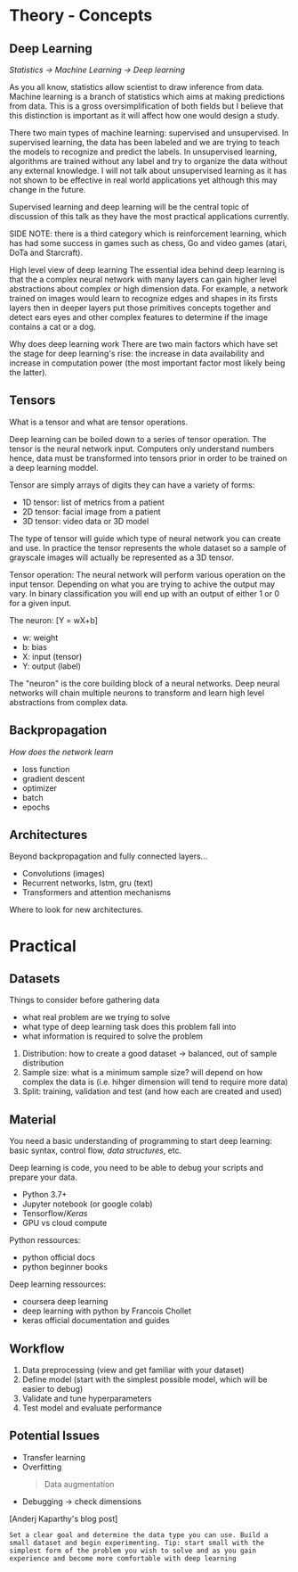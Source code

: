 Theory - Concepts
=================

Deep Learning
-------------


*Statistics -> Machine Learning -> Deep learning*


As you all know, statistics allow scientist to draw inference from data.
Machine learning is a branch of statistics which aims at making predictions
from data. This is a gross oversimplification of both fields but I believe that
this distinction is important as it will affect how one would design a study.


There two main types of machine learning: supervised and unsupervised. In
supervised learning, the data has been labeled and we are trying to teach the
models to recognize and predict the labels. In unsupervised learning,
algorithms are trained without any label and try to organize the data without
any external knowledge.
I will not talk about unsupervised learning as it has not shown to be effective
in real world applications yet although this may change in the future.

Supervised learning and deep learning will be the central topic of discussion
of this talk as they have the most practical applications currently.

SIDE NOTE: there is a third category which is reinforcement learning,
which has had some success in games such as chess, Go and video games (atari,
DoTa and Starcraft).



High level view of deep learning
The essential idea behind deep learning is that the a complex neural network
with many layers can gain higher level abstractions about complex or high
dimension data. For example, a network trained on images would learn to
recognize edges and shapes in its firsts layers then in deeper layers put those
primitives concepts together and detect ears eyes and other complex features to
determine if the image contains a cat or a dog.


Why does deep learning work
There are two main factors which have set the stage for deep learning's rise:
the increase in data availability and increase in computation power (the most
important factor most likely being the latter).


Tensors
-------

What is a tensor and what are tensor operations.

Deep learning can be boiled down to a series of tensor operation. The tensor is
the neural network input. Computers only understand numbers hence, data must be
transformed into tensors prior in order to be trained on a deep learning
moddel.

Tensor are simply arrays of digits they can have a variety of forms:
- 1D tensor: list of metrics from a patient
- 2D tensor: facial image from a patient
- 3D tensor: video data or 3D model

The type of tensor will guide which type of neural network you can create and
use. In practice the tensor represents the whole dataset so a sample of
grayscale images will actually be represented as a 3D tensor.


Tensor operation:
The neural network will perform various operation on the input tensor.
Depending on what you are trying to achive the output may vary. In binary
classification you will end up with an output of either 1 or 0 for a given
input.

The neuron:
\[Y = wX+b\]

- w: weight
- b: bias
- X: input (tensor)
- Y: output (label)

The "neuron" is the core building block of a neural networks. Deep neural
networks will chain multiple neurons to transform and learn high level
abstractions from complex data.

Backpropagation
---------------

_How does the network learn_

- loss function
- gradient descent
- optimizer
- batch
- epochs


Architectures
-------------

Beyond backpropagation and fully connected layers...

- Convolutions (images)
- Recurrent networks, lstm, gru (text)
- Transformers and attention mechanisms

Where to look for new architectures.


Practical
=========

Datasets
--------


Things to consider before gathering data
- what real problem are we trying to solve
- what type of deep learning task does this problem fall into
- what information is required to solve the problem


1. Distribution: how to create a good dataset -> balanced, out of sample
   distribution
2. Sample size: what is a minimum sample size? will depend on how complex the
   data is (i.e. hihger dimension will tend to require more data)
3. Split: training, validation and test (and how each are created and used)


Material
--------

You need a basic understanding of programming to start deep learning: basic
syntax, control flow, *data structures*, etc.

Deep learning is code, you need to be able to debug your scripts and
prepare your data.

- Python 3.7+
- Jupyter notebook (or google colab)
- Tensorflow/*Keras*
- GPU vs cloud compute

Python ressources:
- python official docs
- python beginner books

Deep learning ressources:
- coursera deep learning
- deep learning with python by Francois Chollet
- keras official documentation and guides


Workflow
--------


1. Data preprocessing (view and get familiar with your dataset)
2. Define model (start with the simplest possible model, which will be easier
   to debug)
3. Validate and tune hyperparameters
5. Test model and evaluate performance


Potential Issues
----------------


+ Transfer learning
+ Overfitting
	> Data augmentation
+ Debugging -> check dimensions

[Anderj Kaparthy's blog post]

`Set a clear goal and determine the data type you can use. Build a small
dataset and begin experimenting. Tip: start small with the simplest form of the
problem you wish to solve and as you gain experience and become more
comfortable with deep learning`

